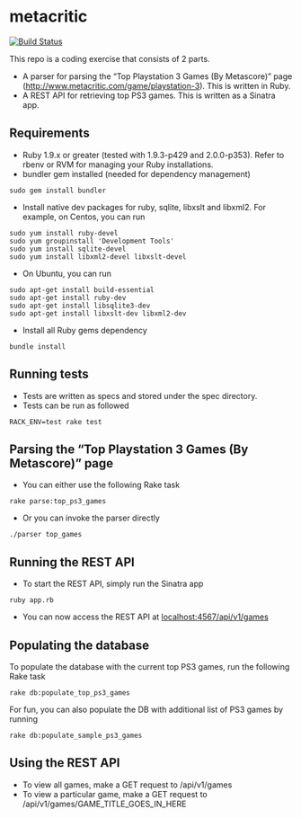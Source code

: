 # metacritic
[![Build Status](https://travis-ci.org/darrendao/metacritic.svg?branch=master)](https://travis-ci.org/darrendao/metacritic)

This repo is a coding exercise that consists of 2 parts.
* A parser for parsing the “Top Playstation 3 Games (By Metascore)” page (http://www.metacritic.com/game/playstation-3). This is written in Ruby.
* A REST API for retrieving top PS3 games. This is written as a Sinatra app.

## Requirements
* Ruby 1.9.x or greater (tested with 1.9.3-p429 and 2.0.0-p353). Refer to rbenv or RVM for managing your Ruby installations.
* bundler gem installed (needed for dependency management)
```
sudo gem install bundler
```
* Install native dev packages for ruby, sqlite, libxslt and libxml2. For example, on Centos, you can run
```
sudo yum install ruby-devel
sudo yum groupinstall 'Development Tools'
sudo yum install sqlite-devel
sudo yum install libxml2-devel libxslt-devel
```
* On Ubuntu, you can run
```
sudo apt-get install build-essential
sudo apt-get install ruby-dev
sudo apt-get install libsqlite3-dev
sudo apt-get install libxslt-dev libxml2-dev
```
* Install all Ruby gems dependency
```
bundle install
```
## Running tests
* Tests are written as specs and stored under the spec directory.
* Tests can be run as followed
```
RACK_ENV=test rake test
```
## Parsing the “Top Playstation 3 Games (By Metascore)” page
* You can either use the following Rake task
```
rake parse:top_ps3_games 
```
* Or you can invoke the parser directly
```
./parser top_games
```
## Running the REST API
* To start the REST API, simply run the Sinatra app
```
ruby app.rb
```
* You can now access the REST API at [localhost:4567/api/v1/games](http://localhost:4567/api/v1/games)

## Populating the database
To populate the database with the current top PS3 games, run the following Rake task
```
rake db:populate_top_ps3_games
```
For fun, you can also populate the DB with additional list of PS3 games by running
```
rake db:populate_sample_ps3_games
```
## Using the REST API
* To view all games, make a GET request to /api/v1/games
* To view a particular game, make a GET request to /api/v1/games/GAME_TITLE_GOES_IN_HERE
